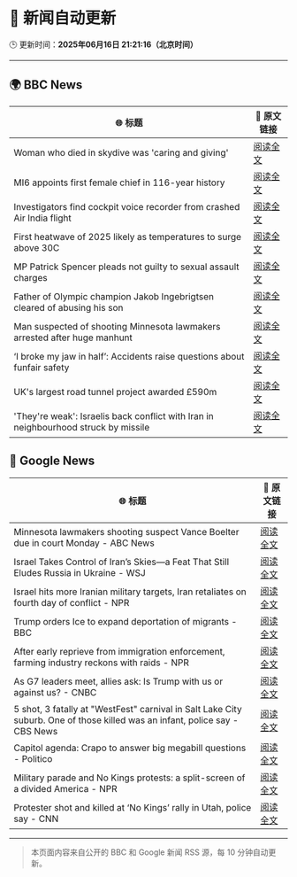 # 🧠 新闻自动更新

🕒 更新时间：**2025年06月16日 21:21:16（北京时间）**

---

## 🌍 BBC News

| 🌐 标题 | 🔗 原文链接 |
|--------|-------------|
| Woman who died in skydive was 'caring and giving' | [阅读全文](https://www.bbc.com/news/articles/cy4e4jmzep4o) |
| MI6 appoints first female chief in 116-year history | [阅读全文](https://www.bbc.com/news/articles/czxyx04dv1wo) |
| Investigators find cockpit voice recorder from crashed Air India flight | [阅读全文](https://www.bbc.com/news/articles/ce818jlz5mlo) |
| First heatwave of 2025 likely as temperatures to surge above 30C | [阅读全文](https://www.bbc.com/weather/articles/c4grg1w2xr7o) |
| MP Patrick Spencer pleads not guilty to sexual assault charges | [阅读全文](https://www.bbc.com/news/articles/c4g7g1858rpo) |
| Father of Olympic champion Jakob Ingebrigtsen cleared of abusing his son | [阅读全文](https://www.bbc.com/sport/athletics/articles/cm2623g5364o) |
| Man suspected of shooting Minnesota lawmakers arrested after huge manhunt | [阅读全文](https://www.bbc.com/news/articles/cg5v5l4eylyo) |
| ‘I broke my jaw in half’: Accidents raise questions about funfair safety | [阅读全文](https://www.bbc.com/news/articles/cg5vjn604qqo) |
| UK's largest road tunnel project awarded £590m | [阅读全文](https://www.bbc.com/news/articles/c0mrm84wg4ko) |
| 'They're weak': Israelis back conflict with Iran in neighbourhood struck by missile | [阅读全文](https://www.bbc.com/news/articles/cwyvykgnzq9o) |

## 📰 Google News

| 🌐 标题 | 🔗 原文链接 |
|--------|-------------|
| Minnesota lawmakers shooting suspect Vance Boelter due in court Monday - ABC News | [阅读全文](https://news.google.com/rss/articles/CBMiqAFBVV95cUxPb2FPNnVzSVd1ZDBRNURTcGVGYkVaZ3FGd1lGcWJPbnBXZGdjbmIwNVNGNUh3ZjItNjR5ekZmWF9vMG1DaDd1dlFhaFhSaENwbmRpNEFabW1TbWx5ZVlDTzFnYnE2SWhVbWhRZmgwNm5VLVJEcjZiWnFzQjZnbTN3ZWwzbER2SjFDUG1Kd2pGaVJtWGgzOEVJYUh6YVFsemhnRGNnQ3hFXy3SAa4BQVVfeXFMTlJCZUNYY1VoNG1YcnVYa05vZjlYQ1I3a2ctZmJHbjdpc2d0MUlqNlcxSWFLMThoMlZFY2E5aWxBYmNOUUh3TTFISExYWklvNVBKVVB4S19XYVlOeVFxQkFTS1BiMWItZDRuMnF1TUcxMjctSmhVU25rQVZIMXMtMTE2MFdvR2JWUFNnVjZPRWFWUXFScjdvUGFOX1dYYmVWY2pZaGZJY3FNcVpEMkNn?oc=5) |
| Israel Takes Control of Iran’s Skies—a Feat That Still Eludes Russia in Ukraine - WSJ | [阅读全文](https://news.google.com/rss/articles/CBMiwgFBVV95cUxNdWkxWjJtVUotRXJnbkpVX295Vk0wdTQzN0FSY3pSNFlaQkhjNnNpYkFGSVI2azd0MHkwajlCc0c2RTRSRy05clFNM3RGU3RPNmY2cnRTYnJESXl1UVFKZ014U2UyX3BhWGE2TS1OUkhweUVwUDc3dkxCOHhKWVc0SEx4MmM2eTVoM1RIc0ozZ0RPUFdLckxkYnhpNEdNVEhnSWVESHB6TzZxMFFkV0hUTlhwalFPbVBmSERmekVYbGlPUQ?oc=5) |
| Israel hits more Iranian military targets, Iran retaliates on fourth day of conflict - NPR | [阅读全文](https://news.google.com/rss/articles/CBMic0FVX3lxTE1JeVF2dThxUHlWSlowaExGM1d3SmEwNlJpbkd5ZDI5SFQ0M3VEcU9NYVlaVWhaUm9Xd0xlTUhEVlA2NktwRElZc29wNFBzSjFWZE5JS0ZMZVhENjdqbFBoUjduU20zQ1dMdHFCNWtFYXV3alk?oc=5) |
| Trump orders Ice to expand deportation of migrants - BBC | [阅读全文](https://news.google.com/rss/articles/CBMiWkFVX3lxTE80Qkl0N0pMMFNlejU0eUgxNmJWTy1lZk9ZZklBUVlVU0FLRTVBdGpZbnhtV09aNW9fcEk2eEpLeDBKZWNLRjkyejNsbVVUTkwySFN4Y2F4b0pKUdIBX0FVX3lxTE85a21ZMUJiNDVQMzZyanViZlZ3T01NQ2JVRkE0VktaWmJSZnRtSWdCV1BwNGM3ZzdSNDNmdHl6YkxINGlndXJ5T1hDT3VKUlJZOWg2a01OaWJjZEhmU284?oc=5) |
| After early reprieve from immigration enforcement, farming industry reckons with raids - NPR | [阅读全文](https://news.google.com/rss/articles/CBMipwFBVV95cUxNOTl5RXRIdmktODc5VXRGSlRCZHNIN2Yxam5IM2NXM3AzWDFkVThMV2lvdlFyb0RYaTBEY1FmeVROcUlNZjF0d3R4bG5Yb3VwY0FKVzdpMXFuNHRjMnZMdDUtTUdIenl6MFJ0YzBsZ0dXUktLZjM3Vk40SG1kaG41aG45S3R6QzM0T1J2N1NXLS05S0piNkZNSldzM09MT29hNVRLbkJLVQ?oc=5) |
| As G7 leaders meet, allies ask: Is Trump with us or against us? - CNBC | [阅读全文](https://news.google.com/rss/articles/CBMipwFBVV95cUxQaEkydEZoYmFuUVVzbXBocGVCaXdOMnVuZ2xJdVVkSnFjTWlENXp4M1MtcVk3bWtVRzkwZUh4WHlmOGc3MmgybV9KbTF4R3BFS1Q5SDhCZHdXaU9aNU5yYXI4bkZkazVrUXlKNjl0ak9YUWdMdEtpaFJzUm5ubC1ndW5SaWFXZmRHNnJNb3piVUQyTTZnSG1pYS1FTFp2V2ZNeUJiRXBpVdIBrAFBVV95cUxNUzhkeW01ZXJOZDJsVWs4STBya2V1SFYxaEVkX012dE5jRXVrRVFINTVPQk9yZUV6aVFYdEVrQzVzeGRMUWtjbW9KT19XNldVckpDOGJLc2ZMaVBCbFFxSURnZ3hGREVJTV9RMlI5a042ME94SGVCOC1TTWZhZlBlWjRSQnppVzh5UGFvUGFRSC1HWlpXNThsamp2LUktbHF1U2RnemxYYmd4OWw2?oc=5) |
| 5 shot, 3 fatally at "WestFest" carnival in Salt Lake City suburb. One of those killed was an infant, police say - CBS News | [阅读全文](https://news.google.com/rss/articles/CBMihAFBVV95cUxNN2ZPbzdUUEJCcFRTb0J4X2lnc0FIdGlrNzRHeEpHWVNFUEFHY2xmcW5ValJvOHo4dVBQMkNDUUF4YVBjaGNySTVyU0puWEN3RnN5S0xYTDVyamJtQjRySU01aUZvRHBsV2VXQkZRT3g5NHM3WEdUYW9DQTc4ME16NTlqejI?oc=5) |
| Capitol agenda: Crapo to answer big megabill questions - Politico | [阅读全文](https://news.google.com/rss/articles/CBMiswFBVV95cUxOTkp0Wk1VWGpCTkk1d3pHOU1idGZxbVFsSnBUdFBqM1RpbnJGR25sdGxRbGlKWUNEamR3YVJDb3Z3UmxFRzZKUWdEUHVIVUpoQ3UxYVljQlJzRmpXZ1RnOXdhTHpLakRiY2taQmpqd05pMFZGZ3RscjdFdEFrUGpmcDJ2bWZVYlp2Mm1YMmRBQm9nQkF5Y3BjT1JZdWlHRmpCejMxTDV2LWNOUUxxeERSN2I3UQ?oc=5) |
| Military parade and No Kings protests: a split-screen of a divided America - NPR | [阅读全文](https://news.google.com/rss/articles/CBMitgFBVV95cUxNUkJMcWUxOXN4WkQ1azVRQ3B0dHo4LU5VN3NBRE5HQUl2blZncUM5emQ0Z0YtQ2xJdHgzaHhMZDFPMXJ6ZUlxNG9naWpuSUt5UWVsM0UwWm1OajdxbVZ1LTVFMTNjZzB4NHdRMHBXY2pqdlVvb0FoY3NfWTNVNVhiMnpDTGQ3ZWluRzlzZnREVWhRVjk0dnFkc0pqVi1OcmlRcHVwVmwyUmtIUVRwQXVJSTNqeWtXZw?oc=5) |
| Protester shot and killed at ‘No Kings’ rally in Utah, police say - CNN | [阅读全文](https://news.google.com/rss/articles/CBMif0FVX3lxTE9jRS1MaExvdlFWenRFdGpON1ZZdk90MXM2WWxvWlZuZjV0TFdWZDFpRUZsUVhQTndpTjg5eEVSQ3NINmlJWlZDdGlfZ0NvOEdyQkl3dVRNaUo1MXZ4YkoxRGJJRlk1QVJFYjJmLTR2WEN0OEszS1F3WmZIWFJzbzDSAYQBQVVfeXFMT3NmaDFyc0tXX1J2Zndjb1V1MjhvMllwR2hYZGt0bWhZdWwwZHlyNnNraWdhWlFNNEE5UkhHVFpqYlBYZU9zVGY2Zlh6SEJ3SmdwTUtWd2MzSmppNWlmWEVSalYzUm9PbDBVLUtPdERWZEViencwWTg4eTE2XzRTTXBTX29W?oc=5) |

---
> 本页面内容来自公开的 BBC 和 Google 新闻 RSS 源，每 10 分钟自动更新。